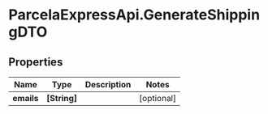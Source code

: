# ParcelaExpressApi.GenerateShippingDTO

## Properties

Name | Type | Description | Notes
------------ | ------------- | ------------- | -------------
**emails** | **[String]** |  | [optional] 


